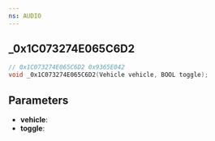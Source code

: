 ```yaml
---
ns: AUDIO
---
```

## _0x1C073274E065C6D2

```c
// 0x1C073274E065C6D2 0x9365E042
void _0x1C073274E065C6D2(Vehicle vehicle, BOOL toggle);
```


## Parameters
* **vehicle**:
* **toggle**:

